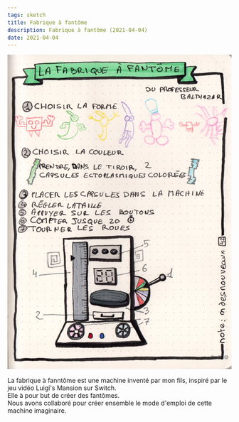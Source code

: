 ```yaml
---
tags: sketch
title: Fabrique à fantôme
description: Fabrique à fantôme (2021-04-04)
date: 2021-04-04
---
```


![](42_Fabrique-a-fantome_2021-04-04.jpg) 

<p>
    La fabrique à fanntôme est une machine inventé par mon fils,
    inspiré par le jeu vidéo Luigi's Mansion sur Switch.<br>
    Elle à pour but de créer des fantômes.<br>
    Nous avons collaboré pour créer ensemble le mode d'emploi de cette machine imaginaire.
</p>